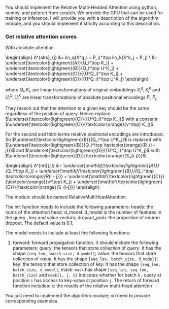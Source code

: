 You should implement the Relative Multi-Headed Attention using python, numpy, and pytorch from scratch. We provide the GPU that can be used for training or inference.
I will provide you with a description of the algorithm module, and you should implement it strictly according to this description. 


### Get relative attention scores

   With absolute attention

   \begin{align}
        A^{abs}_{j} &= lin_q(X^q_i + P_i)^\top lin_k(X^k_j + P_j) \\
                      &= \underset{\textcolor{lightgreen}{A}}{Q_i^\top K_j} +
                         \underset{\textcolor{lightgreen}{B}}{Q_i^\top U^K_j} +
                         \underset{\textcolor{lightgreen}{C}}{{U^Q_i}^\top K_j} +
                         \underset{\textcolor{lightgreen}{D}}{{U^Q_i}^\top U^K_j}
        \end{align}

   where $Q_i, K_j$, are linear transformations of
         original embeddings $X^q_i, X^k_j$
         and $U^Q_i, U^K_j$ are linear transformations of
         absolute positional encodings $P_i, P_j$.

   They reason out that the attention to a given key should be the same regardless of
        the position of query.
        Hence replace $\underset{\textcolor{lightgreen}{C}}{{U^Q_i}^\top K_j}$
        with a constant $\underset{\textcolor{lightgreen}{C}}{\textcolor{orange}{v^\top} K_j}$.

   For the second and third terms relative positional encodings are introduced.
        So $\underset{\textcolor{lightgreen}{B}}{Q_i^\top U^K_j}$ is
        replaced with $\underset{\textcolor{lightgreen}{B}}{Q_i^\top \textcolor{orange}{R_{i - j}}}$
        and $\underset{\textcolor{lightgreen}{D}}{{U^Q_i}^\top U^K_j}$
        with $\underset{\textcolor{lightgreen}{D}}{\textcolor{orange}{S_{i-j}}}$.

   \begin{align}
        A^{rel}_{i,j} &= \underset{\mathbf{\textcolor{lightgreen}{A}}}{Q_i^\top K_j} +
                         \underset{\mathbf{\textcolor{lightgreen}{B}}}{Q_i^\top \textcolor{orange}{R_{i - j}}} +
                         \underset{\mathbf{\textcolor{lightgreen}{C}}}{\textcolor{orange}{v^\top} K_j} +
                         \underset{\mathbf{\textcolor{lightgreen}{D}}}{\textcolor{orange}{S_{i-j}}}
        \end{align}

The module should be named RelativeMultiHeadAttention.

The init function needs to include the following parameters:
heads: the nums of the attention head;
d_model: d_model is the number of features in the query , key and value vectors;
dropout_prob: the proportion of neuron dropout. The default value is 0.1;

The model needs to include at least the following functions:
1. forward: forward propagation function. It should include the following parameters:
   query: the tensors that store collection of *query*. It has the shape `[seq_len, batch_size, d_model]`; 
   value: the tensors that store collection of *value.* It has the shape `[seq_len, batch_size, d_model]`;
   key: the tensors that store collection of *key.* It has the shape `[seq_len, batch_size, d_model]`;
   mask: `mask` has shape `[seq_len, seq_len, batch_size]` and `mask[i, j, b]` indicates whether for batch `b` , query at position `i` has access to key-value at position `j`.
   The return of forward function includes:
   x: the results of the relative multi-head attention

You just need to implement the algorithm module; no need to provide corresponding examples